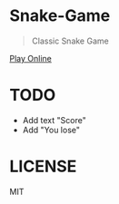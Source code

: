 # Snake-Game
> Classic Snake Game  

<a href="https://zzy2357.github.io/snake-game/">Play Online</a>

# TODO
 - Add text "Score"
 - Add "You lose"

# LICENSE
MIT
